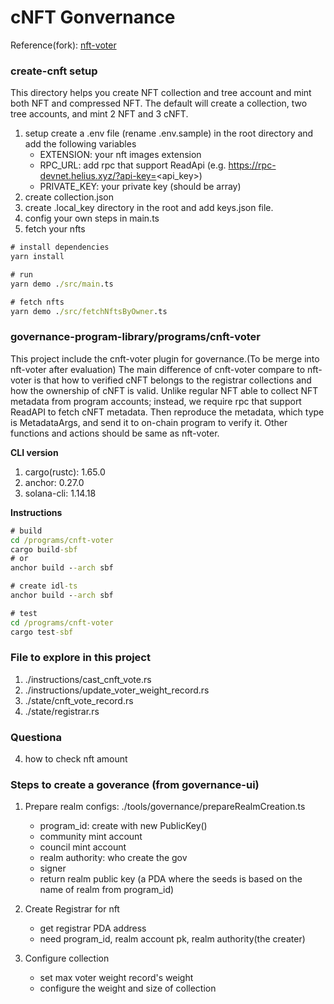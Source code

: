 # cNFT Gonvernance

Reference(fork): [nft-voter](https://github.com/solana-labs/governance-program-library/tree/master/programs/nft-voter)

### create-cnft setup
This directory helps you create NFT collection and tree account and mint both NFT and compressed NFT.
The default will create a collection, two tree accounts, and mint 2 NFT and 3 cNFT.
1. setup
create a .env file (rename .env.sample) in the root directory and add the following variables
   - EXTENSION: your nft images extension
   - RPC_URL: add rpc that support ReadApi (e.g. https://rpc-devnet.helius.xyz/?api-key=<api_key>)
   - PRIVATE_KEY: your private key (should be array)
2. create collection.json
3. create .local_key directory in the root and add keys.json file.
4. config your own steps in main.ts
5. fetch your nfts
```cmd
# install dependencies
yarn install

# run
yarn demo ./src/main.ts

# fetch nfts
yarn demo ./src/fetchNftsByOwner.ts
```


### governance-program-library/programs/cnft-voter

This project include the cnft-voter plugin for governance.(To be merge into nft-voter after evaluation) The main difference of cnft-voter compare to nft-voter
is that how to verified cNFT belongs to the registrar collections and how the ownership of cNFT is valid. Unlike regular NFT able to collect NFT metadata from program accounts; instead, we require rpc that support ReadAPI to fetch cNFT metadata. Then reproduce the metadata, which type is MetadataArgs, and send it to on-chain program to verify it. Other functions and actions should be same as nft-voter.

**CLI version**

1. cargo(rustc): 1.65.0
2. anchor: 0.27.0
3. solana-cli: 1.14.18

**Instructions**

```cmd
# build
cd /programs/cnft-voter
cargo build-sbf
# or
anchor build --arch sbf

# create idl-ts
anchor build --arch sbf

# test
cd /programs/cnft-voter
cargo test-sbf
```

### File to explore in this project

1. ./instructions/cast_cnft_vote.rs
2. ./instructions/update_voter_weight_record.rs
3. ./state/cnft_vote_record.rs
4. ./state/registrar.rs

### Questiona

4. how to check nft amount

### Steps to create a goverance (from governance-ui)

1. Prepare realm configs: ./tools/governance/prepareRealmCreation.ts

   - program_id: create with new PublicKey()
   - community mint account
   - council mint account
   - realm authority: who create the gov
   - signer
   - return realm public key (a PDA where the seeds is based on the name of realm from program_id)

2. Create Registrar for nft

   - get registrar PDA address
   - need program_id, realm account pk, realm authority(the creater)

3. Configure collection
   - set max voter weight record's weight
   - configure the weight and size of collection
